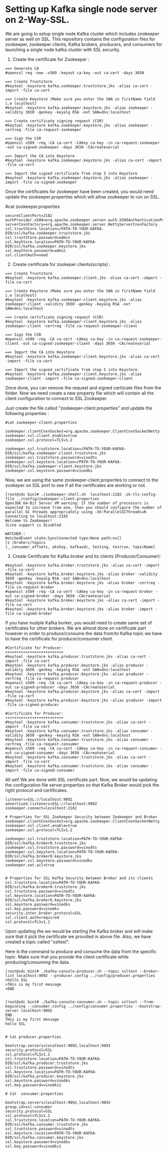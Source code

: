 # Setting up Kafka single node server on 2-Way-SSL.


We are going to setup single node Kafka cluster which includes zookeeper server as well on SSL. This repository contains the configuration files for zookeeper, zookeeper clients, Kafka brokers, producers, and consumers for launching a single node kafka cluster with SSL security. 


1. Create the certificate for Zookeeper :

```
==> Generate CA
#openssl req -new -x509 -keyout ca-key -out ca-cert -days 3650

==> Create Truststore
#keytool -keystore kafka.zookeeper.truststore.jks -alias ca-cert -import -file ca-cert

==> Create Keystore (Make sure you enter the SAN in firstName field i.e localhost)
#keytool -keystore kafka.zookeeper.keystore.jks -alias zookeeper -validity 3650 -genkey -keyalg RSA -ext SAN=dns:localhost

==> Create certificate signing request (CSR)
#keytool -keystore kafka.zookeeper.keystore.jks -alias zookeeper -certreq -file ca-request-zookeeper

==> Sign the CSR
#openssl x509 -req -CA ca-cert -CAkey ca-key -in ca-request-zookeeper -out ca-signed-zookeeper -days 3650 -CAcreateserial

==> Import the CA into Keystore
#keytool -keystore kafka.zookeeper.keystore.jks -alias ca-cert -import -file ca-cert

==> Import the signed certificate from step 5 into Keystore
#keytool -keystore kafka.zookeeper.keystore.jks -alias zookeeper -import -file ca-signed-zookeeper 
```

Once the certificates for zookeeper have been created, you would need update the zookeeper.properties which will allow zookeeper to run on SSL.

#cat zookeeper.properties 
```
secureClientPort=2182
authProvider.x509=org.apache.zookeeper.server.auth.X509AuthenticationProvider
serverCnxnFactory=org.apache.zookeeper.server.NettyServerCnxnFactory
ssl.trustStore.location=/PATH-TO-YOUR-KAFKA-DIR/ssl/kafka.zookeeper.truststore.jks
ssl.trustStore.password=admin
ssl.keyStore.location=PATH-TO-YOUR-KAFKA-DIR/ssl/kafka.zookeeper.keystore.jks
ssl.keyStore.password=admin
ssl.clientAuth=need
```

2. Create certificate for zookeper clients(scripts) :

```
==> Create Truststore
#keytool -keystore kafka.zookeeper.client.jks -alias ca-cert -import -file ca-cert

==> Create Keystore (Make sure you enter the SAN in firstName field i.e localhost)
#keytool -keystore kafka.zookeeper-client.keystore.jks -alias zookeeper-client -validity 3650 -genkey -keyalg RSA -ext SAN=dns:localhost

==> Create certificate signing request (CSR)
#keytool -keystore kafka.zookeeper-client.keystore.jks -alias zookeeper-client -certreq -file ca-request-zookeeper-client

==> Sign the CSR
#openssl x509 -req -CA ca-cert -CAkey ca-key -in ca-request-zookeeper-client -out ca-signed-zookeeper-client -days 3650 -CAcreateserial

==> Import the CA into Keystore
#keytool -keystore kafka.zookeeper-client.keystore.jks -alias ca-cert -import -file ca-cert

==> Import the signed certificate from step 5 into Keystore.
#keytool -keystore kafka.zookeeper-client.keystore.jks -alias zookeeper-client -import -file ca-signed-zookeeper-client
```

Once done, you can remove the request and signed certiicate files from the folder. Now we need create a new property file which will contain all the client configuration to connect to SSL Zookeeper.

Just create the file called "zookeeper-client.properties" and update the following properties :

```
#cat zookeeper-client.properties

zookeeper.clientCnxnSocket=org.apache.zookeeper.ClientCnxnSocketNetty
zookeeper.ssl.client.enable=true
zookeeper.ssl.protocol=TLSv1.2

zookeeper.ssl.truststore.location=/PATH-TO-YOUR-KAFKA-DIR/ssl/kafka.zookeeper-client.truststore.jks
zookeeper.ssl.truststore.password=vinodts
zookeeper.ssl.keystore.location=/PATH-TO-YOUR-KAFKA-DIR/ssl/kafka.zookeeper-client.keystore.jks
zookeeper.ssl.keystore.password=vinodks
```

Now, we are using the same zookeeper-client.properties to connect to the zookeper on SSL port to see if all the certificates are working or not.

```
[root@sdc bin]# ./zookeeper-shell.sh  localhost:2182 -zk-tls-config-file ../config/zookeeper-client.properties
OpenJDK 64-Bit Server VM warning: If the number of processors is expected to increase from one, then you should configure the number of parallel GC threads appropriately using -XX:ParallelGCThreads=N
Connecting to localhost:2182
Welcome to ZooKeeper!
JLine support is disabled

WATCHER::
WatchedEvent state:SyncConnected type:None path:null
ls /brokers/topics
[__consumer_offsets, akshay, kafkasdc, testing, testrun, topicName]
```

3. Create Certificate for Kafka broker and its clients (Producer/Consumer):

```
#keytool -keystore kafka.broker.truststore.jks -alias ca-cert -import -file ca-cert
#keytool -keystore kafka.broker.keystore.jks -alias broker -validity 3650 -genkey -keyalg RSA -ext SAN=dns:localhost
#keytool -keystore kafka.broker.keystore.jks -alias broker -certreq -file ca-request-broker
#openssl x509 -req -CA ca-cert -CAkey ca-key -in ca-request-broker -out ca-signed-broker -days 3650 -CAcreateserial
#keytool -keystore kafka.broker.keystore.jks -alias ca-cert -import -file ca-cert
#keytool -keystore kafka.broker.keystore.jks -alias broker -import -file ca-signed-broker
```

If you have muliple Kafka borker, you would need to create same set of certificates for other brokers. We are almost done on certificate part however in order to produce/consume the data from/to Kafka topic we have to have the certificate for producer/consumer client.

```
#Certificate for Producer:
++++++++++++++++++++++++++
#keytool -keystore kafka.producer.truststore.jks -alias ca-cert -import -file ca-cert
#keytool -keystore kafka.producer.keystore.jks -alias producer -validity 3650 -genkey -keyalg RSA -ext SAN=dns:localhost
#keytool -keystore kafka.producer.keystore.jks -alias producer -certreq -file ca-request-producer
#openssl x509 -req -CA ca-cert -CAkey ca-key -in ca-request-producer -out ca-signed-producer -days 3650 -CAcreateserial
#keytool -keystore kafka.producer.keystore.jks -alias ca-cert -import -file ca-cert
#keytool -keystore kafka.producer.keystore.jks -alias producer -import -file ca-signed-producer

#Certificate for Producer:
++++++++++++++++++++++++++
#keytool -keystore kafka.consumer.truststore.jks -alias ca-cert -import -file ca-cert
#keytool -keystore kafka.consumer.truststore.jks -alias consumer -validity 3650 -genkey -keyalg RSA -ext SAN=dns:localhost
#keytool -keystore kafka.consumer.truststore.jks -alias consumer -certreq -file ca-request-consumer
#openssl x509 -req -CA ca-cert -CAkey ca-key -in ca-request-consumer -out ca-signed-consumer -days 3650 -CAcreateserial
#keytool -keystore kafka.consumer.truststore.jks -alias ca-cert -import -file ca-cert
#keytool -keystore kafka.consumer.truststore.jks -alias consumer -import -file ca-signed-consumer
````

All set! We are done with SSL certificate part. Now, we would be updating the configuration file server.properties so that Kafka Broker would pick the right protocol and certificates.

```
listeners=SSL://localhost:9092
advertised.listeners=SSL://localhost:9092
zookeeper.connect=localhost:2182

# Properties for SSL Zookeeper Security between Zookeeper and Broker
zookeeper.clientCnxnSocket=org.apache.zookeeper.ClientCnxnSocketNetty
zookeeper.ssl.client.enable=true
zookeeper.ssl.protocol=TLSv1.2

zookeeper.ssl.truststore.location=PATH-TO-YOUR-KAFKA-DIR/ssl/kafka.broker0.truststore.jks
zookeeper.ssl.truststore.password=vinodts
zookeeper.ssl.keystore.location=PATH-TO-YOUR-KAFKA-DIR/ssl/kafka.broker0.keystore.jks
zookeeper.ssl.keystore.password=vinodks
zookeeper.set.acl=true


# Properties for SSL Kafka Security between Broker and its clients
ssl.truststore.location=PATH-TO-YOUR-KAFKA-DIR/ssl/kafka.broker0.truststore.jks
ssl.truststore.password=vinodts
ssl.keystore.location=PATH-TO-YOUR-KAFKA-DIR/ssl/kafka.broker0.keystore.jks
ssl.keystore.password=vinodks
ssl.key.password=vinodks
security.inter.broker.protocol=SSL
ssl.client.auth=required
ssl.protocol=TLSv1.2

```

Upon updating the we would be starting the Kafka broker and will make sure that it pick the certificate we provided in above file. Also, we have created a topic called "ssltest".


Here is the command to produce and consume the data from the specific topic. Make sure that you provide the client certificate while producing/consuming the data.


```
[root@sdc bin]# ./kafka-console-producer.sh --topic ssltest --broker-list localhost:9092 --producer.config ../config/producer.properties
>hello SSL
>THis is my first message
>END


[root@sdc bin]# ./kafka-console-consumer.sh --topic ssltest --from-beginning --consumer.config ../config/consumer.properties --bootstrap-server localhost:9092
END
THis is my first message
hello SSL


# Cat producer.properties

bootstrap.servers=localhost:9092,localhost:9093
security.protocol=SSL
ssl.protocol=TLSv1.2
ssl.truststore.location=PATH-TO-YOUR-KAFKA-DIR/ssl/kafka.producer.truststore.jks
ssl.truststore.password=vinodts
ssl.keystore.location=PATH-TO-YOUR-KAFKA-DIR/ssl/kafka.producer.keystore.jks
ssl.keystore.password=vinodks
ssl.key.password=vinodks1

# Cat  consumer.properties

bootstrap.servers=localhost:9092,localhost:9093
group.id=ssl-consumer
security.protocol=SSL
ssl.protocol=TLSv1.2
ssl.truststore.location=PATH-TO-YOUR-KAFKA-DIR/ssl/kafka.consumer.truststore.jks
ssl.truststore.password=vinodts
ssl.keystore.location=PATH-TO-YOUR-KAFKA-DIR/ssl/kafka.consumer.keystore.jks
ssl.keystore.password=vinodks
ssl.key.password=vinodks1

```
